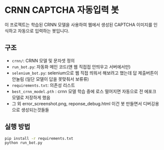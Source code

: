 # CRNN CAPTCHA 자동입력 봇

이 프로젝트는 학습된 CRNN 모델을 사용하여 웹에서 생성된 CAPTCHA 이미지를 인식하고 자동으로 입력하는 봇입니다.

## 구조

- `crnn/`: CRNN 모델 및 문자셋 정의
- `run_bot.py`: 자동화 메인 코드(얜 웹 직접접 안띄우고 서버에서만)
- `selenium_bot.py`: selenium으로 웹 직접 띄워서 해보려고 했는데 답 제출버튼이 안눌림 (일단 모델이 답을 못맞춰서 보류류)
- `requirements.txt`: 의존성 리스트
- `best_crnn_model.pth` : crnn 모델 학습 중에 로스 떨어지면 자동으로 전 에포크 모델로 저장하게 했음
- 그 외 error_screenshot.png, reponse_debug.html 이건 봇 만들면서 디버깅용으로 생성되는것들들

## 실행 방법

```bash
pip install -r requirements.txt
python run_bot.py